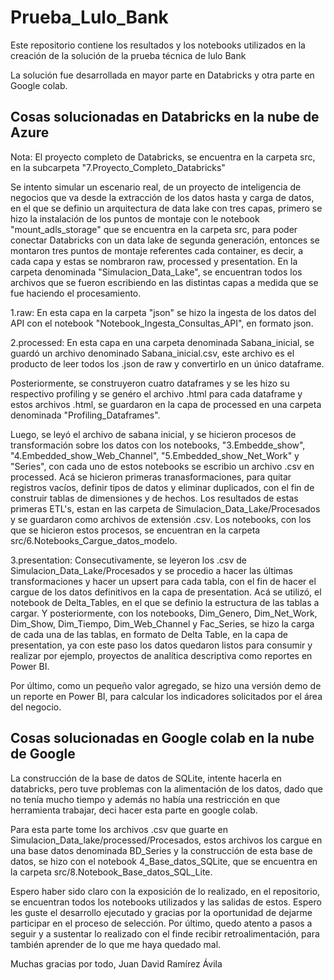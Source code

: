 # Prueba_Lulo_Bank
Este repositorio contiene los resultados y los notebooks utilizados en la creación de la solución de la prueba técnica de lulo Bank

La solución fue desarrollada en mayor parte en Databricks y otra parte en Google colab. 

## Cosas solucionadas en Databricks en la nube de Azure 

Nota: El proyecto completo de Databricks, se encuentra en la carpeta src, en la subcarpeta "7.Proyecto_Completo_Databricks"

Se intento simular un escenario real, de un proyecto de inteligencia de negocios que va desde la extracción de los datos hasta  y carga de datos, en el que se definio un arquitectura de data lake con tres capas, primero se hizo la instalación de los puntos de montaje con le notebook "mount_adls_storage" que se encuentra en la carpeta src, para poder conectar Databricks con un data lake de segunda generación, entonces se montaron tres puntos de montaje referentes cada container, es decir, a cada capa y estas se nombraron raw, processed y presentation. En la carpeta denominada "Simulacion_Data_Lake", se encuentran todos los archivos que se fueron escribiendo en las distintas capas a medida que se fue haciendo el procesamiento. 

1.raw: En esta capa en la carpeta "json" se hizo la ingesta de los datos del API con el notebook "Notebook_Ingesta_Consultas_API", en formato json.

2.processed: En esta capa en una carpeta denominada Sabana_inicial, se guardó un archivo denominado Sabana_inicial.csv, este archivo es el producto de leer todos los .json de raw y convertirlo en un único dataframe. 

Posteriormente, se construyeron cuatro dataframes y se les hizo su respectivo profiling y se genéro el archivo .html para cada dataframe y estos archivos .html, se guardaron en la capa de processed en una carpeta denominada "Profiling_Dataframes". 

Luego, se leyó el archivo de sabana inicial, y se hicieron procesos de transformación sobre los datos con los notebooks, "3.Embedde_show", "4.Embedded_show_Web_Channel", "5.Embedded_show_Net_Work" y "Series", con cada uno de estos notebooks se escribio un archivo .csv en processed. Acá se hicieron primeras tranasformaciones, para quitar registros vacíos, definir tipos de datos y eliminar duplicados, con el fin de construir tablas de dimensiones y de hechos. Los resultados de estas primeras ETL's, estan en las carpeta de  Simulacion_Data_Lake/Procesados y se guardaron como archivos de extensión .csv. Los notebooks, con los que se hicieron estos procesos, se encuentran en la carpeta src/6.Notebooks_Cargue_datos_modelo. 

3.presentation: Consecutivamente, se leyeron los .csv de Simulacion_Data_Lake/Procesados y se procedio a hacer las últimas transformaciones y hacer un upsert para cada tabla, con el fin de hacer el cargue de los datos definitivos en la capa de presentation. Acá se utilizó, el notebook de Delta_Tables, en el que se definio la estructura de las tablas a cargar. Y posteriormente, con los notebooks, Dim_Genero, Dim_Net_Work, Dim_Show, Dim_Tiempo, Dim_Web_Channel y Fac_Series, se hizo la carga de cada una de las tablas, en formato de Delta Table, en la capa de presentation, ya con este paso los datos quedaron listos para consumir y realizar por ejemplo, proyectos de analítica descriptiva como reportes en Power BI. 

Por último, como un pequeño valor agregado, se hizo una versión demo de un reporte en Power BI, para calcular los indicadores solicitados por el área del negocio. 

## Cosas solucionadas en Google colab en la nube de Google

La construcción de la base de datos de SQLite, intente hacerla en databricks, pero tuve problemas con la alimentación de los datos, dado que no tenía mucho tiempo y además no había una restricción en que herramienta trabajar, deci hacer esta parte en google colab. 

Para esta parte tome los archivos .csv que guarte en Simulacion_Data_lake/processed/Procesados, estos archivos los cargue en una base datos denominada BD_Series y la construcción de esta base de datos, se hizo con el notebook 4_Base_datos_SQLite, que se encuentra en la carpeta src/8.Notebook_Base_datos_SQL_Lite. 

Espero haber sido claro con la exposición de lo realizado, en el repositorio, se encuentran todos los notebooks utilizados y las salidas de estos. Espero les guste el desarrollo ejecutado y gracias por la oportunidad de dejarme participar en el proceso de selección. Por último, quedo atento a pasos a seguir y a sustentar lo realizado con el finde recibir retroalimentación, para también aprender de lo que me haya quedado mal. 

Muchas gracias por todo,
Juan David Ramírez Ávila 







